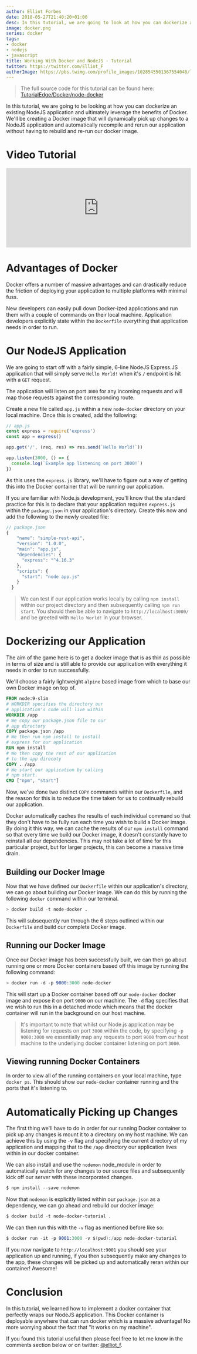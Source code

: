 ```yaml
---
author: Elliot Forbes
date: 2018-05-27T21:40:20+01:00
desc: In this tutorial, we are going to look at how you can dockerize a NodeJS application
image: docker.png
series: docker
tags:
- docker
- nodejs
- javascript
title: Working With Docker and NodeJS - Tutorial
twitter: https://twitter.com/Elliot_F
authorImage: https://pbs.twimg.com/profile_images/1028545501367554048/lzr43cQv_400x400.jpg
---
```


> The full source code for this tutorial can be found here: [TutorialEdge/Docker/node-docker](https://github.com/TutorialEdge/Docker/tree/master/node-docker)

In this tutorial, we are going to be looking at how you can dockerize an existing NodeJS application and ultimately leverage the benefits of Docker. We'll be creating a Docker image that will dynamically pick up changes to a NodeJS application and automatically recompile and rerun our application without having to rebuild and re-run our docker image.

# Video Tutorial

<div style="position:relative;height:0;padding-bottom:42.76%"><iframe src="https://www.youtube.com/embed/CsWoMpK3EtE?ecver=2" style="position:absolute;width:100%;height:100%;left:0" width="842" height="360" frameborder="0" allow="autoplay; encrypted-media" allowfullscreen></iframe></div>

# Advantages of Docker

Docker offers a number of massive advantages and can drastically reduce the friction of deploying your application to multiple platforms with minimal fuss. 

New developers can easily pull down Docker-ized applications and run them with a couple of commands on their local machine. Application developers explicitly state within the `Dockerfile` everything that application needs in order to run.  

# Our NodeJS Application

We are going to start off with a fairly simple, 6-line NodeJS Express.JS application that will simply serve `Hello World!` when it's `/` endpoint is hit with a `GET` request. 

The application will listen on port `3000` for any incoming requests and will map those requests against the corresponding route. 

Create a new file called `app.js` within a new `node-docker` directory on your local machine. Once this is created, add the following:

```js
// app.js
const express = require('express')
const app = express()

app.get('/', (req, res) => res.send(`Hello World!`))

app.listen(3000, () => {
  console.log(`Example app listening on port 3000!`)
})

```

As this uses the `express.js` library, we'll have to figure out a way of getting this into the Docker container that will be running our application. 

If you are familiar with Node.js development, you'll know that the standard practice for this is to declare that your application requires `express.js` within the `package.json` in your application's directory. Create this now and add the following to the newly created file:

```js
// package.json
{
    "name": "simple-rest-api",
    "version": "1.0.0",
    "main": "app.js",
    "dependencies": {
      "express": "^4.16.3"
    },
    "scripts": {
      "start": "node app.js"
    }
  }
```

> We can test if our application works locally by calling `npm install` within our project directory and then subsequently calling `npm run start`. You should then be able to navigate to `http://localhost:3000/` and be greeted with `Hello World!` in your browser. 

# Dockerizing our Application

The aim of the game here is to get a docker image that is as thin as possible in terms of size and is still able to provide our application with everything it needs in order to run successfully.

We'll choose a fairly lightweight `alpine` based image from which to base our own Docker image on top of. 

```Dockerfile
FROM node:9-slim
# WORKDIR specifies the directory our 
# application's code will live within
WORKDIR /app
# We copy our package.json file to our 
# app directory
COPY package.json /app
# We then run npm install to install
# express for our application
RUN npm install
# We then copy the rest of our application
# to the app direcoty
COPY . /app
# We start our application by calling
# npm start.
CMD ["npm", "start"]
```

Now, we've done two distinct `COPY` commands within our `Dockerfile`, and the reason for this is to reduce the time taken for us to continually rebuild our application. 

Docker automatically caches the results of each individual command so that they don't have to be fully run each time you wish to build a Docker image. By doing it this way, we can cache the results of our `npm install` command so that every time we build our Docker image, it doesn't constantly have to reinstall all our dependencies. This may not take a lot of time for this particular project, but for larger projects, this can become a massive time drain.

## Building our Docker Image

Now that we have defined our `Dockerfile` within our application's directory, we can go about building our Docker image. We can do this by running the following `docker` command within our terminal.

```s
> docker build -t node-docker .
```

This will subsequently run through the 6 steps outlined within our `Dockerfile` and build our complete Docker image. 

## Running our Docker Image

Once our Docker image has been successfully built, we can then go about running one or more Docker containers based off this image by running the following command:

```s
> docker run -d -p 9000:3000 node-docker
```

This will start up a Docker container based off our `node-docker` docker image and expose it on port `9000` on our machine. The `-d` flag specifies that we wish to run this in a detached mode which means that the docker container will run in the background on our host machine. 

> It's important to note that whilst our Node.js application may be listening for requests on port `3000` within the code, by specifying `-p 9000:3000` we essentially map any requests to port `9000` from our host machine to the underlying docker container listening on port `3000`.

## Viewing running Docker Containers

In order to view all of the running containers on your local machine, type `docker ps`. This should show our `node-docker` container running and the ports that it's listening to.

# Automatically Picking up Changes

The first thing we'll have to do in order for our running Docker container to pick up any changes is mount it to a directory on my host machine. We can achieve this by using the `-v` flag and specifying the current directory of my application and mapping that to the `/app` directory our application lives within in our docker container.

We can also install and use the `nodemon` node_module in order to automatically watch for any changes to our source files and subsequently kick off our server with these incorporated changes.

```s
$ npm install --save nodemon
```

Now that `nodemon` is explicitly listed within our `package.json` as a dependency, we can go ahead and rebuild our docker image:

```s
$ docker build -t node-docker-tutorial .
```

We can then run this with the `-v` flag as mentioned before like so:

```s
$ docker run -it -p 9001:3000 -v $(pwd):/app node-docker-tutorial
```

If you now navigate to `http://localhost:9001` you should see your application up and running, if you then subsequently make any changes to the app, these changes will be picked up and automatically reran within our container! Awesome!

# Conclusion

In this tutorial, we learned how to implement a docker container that perfectly wraps our NodeJS application. This Docker container is deployable anywhere that can run docker which is a massive advantage! No more worrying about the fact that "it works on my machine".

If you found this tutorial useful then please feel free to let me know in the comments section below or on twitter: [@elliot_f](https://twitter.com/elliot_f).

